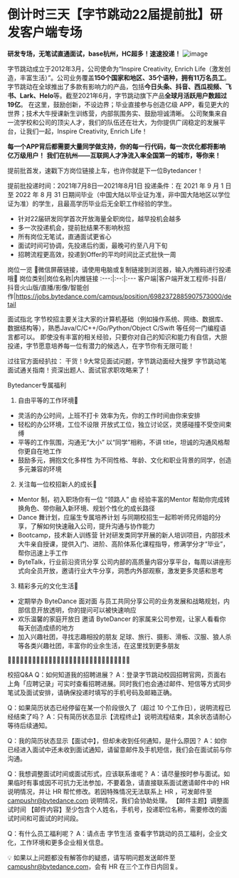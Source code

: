# 倒计时三天【字节跳动22届提前批】研发客户端专场
**研发专场，无笔试直通面试，base杭州，HC超多！速速投递！**
![image](https://user-images.githubusercontent.com/17446425/127124565-b453eece-0654-41b0-bf96-b8b98c27832e.png)

字节跳动成立于2012年3月，公司使命为“Inspire Creativity, Enrich Life（激发创造，丰富生活）”。公司业务覆盖**150个国家和地区、35个语种，拥有11万名员工**。字节跳动在全球推出了多款有影响力的产品，包括**今日头条、抖音、西瓜视频、飞书、Lark、Helo**等。截至2021年6月，字节跳动旗下产品**全球月活跃用户数超过19亿**。
在这里，鼓励创新，不设边界；毕业直接参与创造亿级 APP，看见更大的世界；技术大牛授课新生训练营，内部氛围务实、鼓励坦诚清晰。
公司聚集来自一流学校和公司的顶尖人才，我们的队伍还在壮大，为你提供广阔稳定的发展平台，让我们一起，Inspire Creativity, Enrich Life！
 
**每一个APP背后都需要大量同学做支持，你的每一行代码，每一次优化都将影响亿万级用户！**
**我们在杭州——互联网人才净流入率全国第一的城市，等你来！**
 
提前批首发，速戳下方岗位链接上车，也许你就是下一位Bytedancer！
 
提前批投递时间：2021年7月8日—2021年8月1日
投递条件：在 2021 年 9 月 1 日至 2022 年 8 月 31 日期间毕业（中国大陆以毕业证为准，非中国大陆地区以学位证为准）的学生，且最高学历毕业后无全职工作经验的学生。
- 针对22届研发同学首次开放海量全职岗位，越早投机会越多
- 多一次投递机会，提前批结果不影响秋招
- 所有岗位无笔试，直通面试更省心
- 面试时间可协调，先投递后约面，最晚可约至八月下旬
- 招聘流程更高效，投递到Offer的平均时间比正式批快一周
 


 
岗位一览
💛微信屏蔽链接，请使用电脑或复制链接到浏览器，输入内推码进行投递哦💛
岗位类别|岗位名称|内推链接
:---:|:--:|:---
客户端|客户端开发工程师-抖音/抖音火山版/直播/影像/智能创作|https://jobs.bytedance.com/campus/position/6982372885907573000/detail


 
面试指北
字节校招主要关注大家的计算机基础（例如操作系统、网络、数据库、数据结构等），熟悉Java/C/C++/Go/Python/Object C/Swift 等任何一门编程语言都可以。
即使没有丰富的相关经验，只要你对自己的知识和能力有自信，大胆投递，字节愿意培养每一位有潜力的候选人，在字节你有无限可能！
 
过往官方面经扒拉：
干货！9大常见面试问题，字节跳动面经大搜罗
字节跳动笔面试通关指南！资深出题人、面试官求职攻略来了！
 

 


 
Bytedancer专属福利
 
1. 自由平等的工作环境💛
- 灵活的办公时间，上班不打卡
效率为先，你的工作时间由你来安排
- 轻松的办公环境，工位不设限
开放式工位，独立讨论区，灵感碰撞不受空间束缚
- 平等的工作氛围，沟通无“大小”
以“同学”相称，不讲 title，坦诚的沟通风格帮你更自在地工作
- 鼓励多元，拥抱文化多样性
为不同性格、年龄、文化和职业背景的同学，创造多元兼容的环境
 
2. 关注每一位校招新人的成长💛
- Mentor 制，初入职场你有一位 “领路人”
由 经验丰富的Mentor 帮助你完成转换角色、带你融入新环境、规划个性化的成长路径
- Dance 舞计划，应届生专属培养计划
与同期校招生一起聆听师兄师姐的分享，了解如何快速融入公司，提升沟通与协作能力
- Bootcamp，技术新人训练营
针对研发类同学开展的新人培训项目，内部技术大牛亲自授课，提供入门、进阶、高阶体系化课程指导，修满学分才“毕业”，帮你迅速上手工作
- ByteTalk，行业前沿资讯分享
公司内部的高质量内容分享平台，每周以讲座形式向全员开放，邀请行业大牛分享，洞悉内外部观察，激发更多灵感和思考
 
3. 精彩多元的文化生活💛
- 定期举办 ByteDance 面对面
与员工共同分享公司的业务发展和战略规划，内部信息开放透明，你的提问可以被快速响应
- 欢乐温馨的家庭开放日
邀请 ByteDancer 的家属来公司参观，让家人看看你每天创造成绩的地方
- 加入兴趣社团，寻找志趣相投的朋友
足球、旅行、摄影、滑板、汉服、狼人杀等各类兴趣社团，丰富你的业余生活，在这里找到更多朋友
 
💛💛💛💛💛💛💛💛💛💛💛💛💛💛💛💛💛💛💛💛💛💛💛💛💛💛💛💛💛💛

校招Q&A
Q：如何知道我的招聘进展？
A：登录字节跳动校园招聘官网，页面右上角「应聘记录」可实时查看招聘进展。同时我们也会通过邮件、短信等方式同步笔试及面试安排，请确保投递时填写的手机号码及邮箱正确。


 
Q：如果简历状态已经停留在某一个阶段很久了（超过 10 个工作日），说明流程已经结束了吗？
A：只有简历状态显示【流程终止】说明流程结束，其余状态请耐心等待后续通知。


 
Q：我的简历状态显示【面试中】，但却未收到任何通知，是什么原因？
A：如你已经进入面试中还未收到面试通知，请留意邮件及手机短信，我们会在面试前与你沟通。


 
Q：我想调整面试时间或面试形式，应该联系谁呢？
A：请尽量按时参与面试。如果临时有事或因不可抗力无法参加，不要着急，请直接联系面试邀请邮件中的 HR 说明情况，并让 HR 帮忙修改。若因特殊情况无法联系上 HR ，可发邮件至 campushr@bytedance.com 说明情况，我们会协助处理。
 【邮件主题】调整面试时间
 【邮件内容】至少包含个人姓名，手机号，投递职位名称，需要修改的面试时间和可面试的时间段。


 
Q：有什么员工福利呢？
A：请点击 字节生活 查看字节跳动的员工福利，企业文化，工作环境和更多企业相关信息。


 
💡 如果以上问题都没有解答你的疑惑，请写明问题发送邮件至 campushr@bytedance.com，会有 HR 在三个工作日内回复。
 
